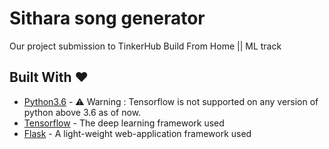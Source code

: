 # Sithara song generator
  Our project submission to TinkerHub Build From Home || ML track
  
  
  
  ## Built With ❤️ 

* [Python3.6](https://docs.python.org/3.6/) - ⚠️️ Warning : Tensorflow is not supported on any version of python above 3.6 as of now.
* [Tensorflow](https://www.tensorflow.org/) - The deep learning framework used
* [Flask](https://pypi.org/project/Flask/) - A light-weight web-application framework used
